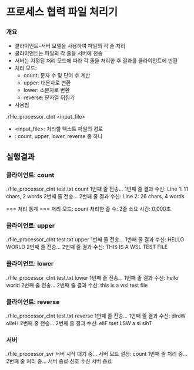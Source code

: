 # 프로세스 협력 파일 처리기

### 개요

- 클라이언트-서버 모델을 사용하여 파일의 각 줄 처리
- 클라이언트는 파일의 각 줄을 서버에 전송
- 서버는 지정된 처리 모드에 따라 각 줄을 처리한 후 결과를 클라이언트에 반환
- 처리 모드:
  - count: 문자 수 및 단어 수 계산
  - upper: 대문자로 변환
  - lower: 소문자로 변환
  - reverse: 문자열 뒤집기
- 사용법

./file_processor_clnt <input_file> <mode>

- <input_file>: 처리할 텍스트 파일의 경로
- <mode>: count, upper, lower, reverse 중 하나

## 실행결과

### 클라이언트: count
./file_processor_clnt test.txt count
1번째 줄 전송...
1번째 줄 결과 수신: Line 1: 11 chars, 2 words
2번째 줄 전송...
2번째 줄 결과 수신: Line 2: 26 chars, 4 words

=== 처리 통계 ===
처리 모드: count
처리한 줄 수: 2줄
소요 시간: 0.000초

### 클라이언트: upper
./file_processor_clnt test.txt upper
1번째 줄 전송...
1번째 줄 결과 수신: HELLO WORLD
2번째 줄 전송...
2번째 줄 결과 수신: THIS IS A WSL TEST FILE


### 클라이언트: lower
./file_processor_clnt test.txt lower
1번째 줄 전송...
1번째 줄 결과 수신: hello world
2번째 줄 전송...
2번째 줄 결과 수신: this is a wsl test file


### 클라이언트: reverse
./file_processor_clnt test.txt reverse
1번째 줄 전송...
1번째 줄 결과 수신: dlroW olleH
2번째 줄 전송...
2번째 줄 결과 수신: eliF tset LSW a si sihT


### 서버
./file_processor_svr
서버 시작 대기 중...
서버 모드 설정: count
1번째 줄 처리 중...
2번째 줄 처리 중...
서버 종료 신호 수신
서버 종료

